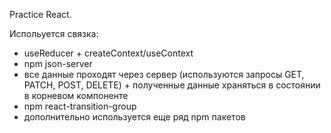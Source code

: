 Practice React.

Испольуется связка:
* useReducer + createContext/useContext
* npm json-server
* все данные проходят через сервер (используются запросы GET, PATCH, POST, DELETE) + полученные данные храняться в состоянии в корневом компоненте
* npm react-transition-group
* дополнительно используется еще ряд npm пакетов
